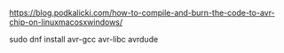 
https://blog.podkalicki.com/how-to-compile-and-burn-the-code-to-avr-chip-on-linuxmacosxwindows/


sudo dnf install avr-gcc avr-libc avrdude
